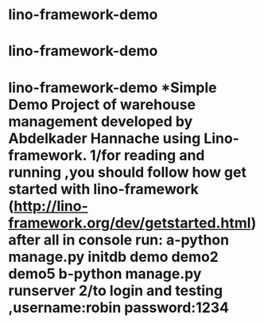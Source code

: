 # lino-framework-demo
# lino-framework-demo
# lino-framework-demo *Simple Demo Project of warehouse management developed by Abdelkader Hannache using Lino-framework. 1/for reading and running ,you should follow how get started with lino-framework (http://lino-framework.org/dev/getstarted.html) after all in console run: a-python manage.py initdb demo demo2 demo5 b-python manage.py runserver 2/to login and testing ,username:robin password:1234

